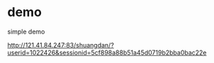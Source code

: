 # demo
simple demo

http://121.41.84.247:83/shuangdan/?userid=1022426&sessionid=5cf898a88b51a45d0719b2bba0bac22e

